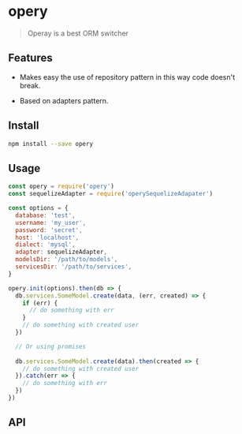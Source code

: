 # opery

> Operay is a best ORM switcher 


## Features

* Makes easy the use of repository pattern in this way code doesn't break. 

* Based on adapters pattern.


## Install 

```bash
npm install --save opery
```


## Usage

```js
const opery = require('opery')
const sequelizeAdapter = require('operySequelizeAdapater')

const options = {
  database: 'test',
  username: 'my_user',
  password: 'secret',
  host: 'localhost',
  dialect: 'mysql',
  adapter: sequelizeAdapter,
  modelsDir: '/path/to/models',
  servicesDir: '/path/to/services',
}

opery.init(options).then(db => {
  db.services.SomeModel.create(data, (err, created) => {
    if (err) {
      // do something with err
    }
    // do something with created user
  })

  // Or using promises
  
  db.services.SomeModel.create(data).then(created => {
    // do something with created user
  }).catch(err => {
    // do something with err
  })
})
```

## API